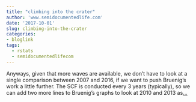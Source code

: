 ```yaml
---
title: "climbing into the crater"
author: 'www.semidocumentedlife.com'
date: '2017-10-01'
slug: climbing-into-the-crater
categories:
- bloglink
tags:
  - rstats
  - semidocumentedlifecom
---
```


Anyways, given that more waves are available, we don’t have to look at a single comparison between 2007 and 2016, if we want to push Bruenig’s work a little further. The SCF is conducted every 3 years (typically), so we can add two more lines to Bruenig’s graphs to look at 2010 and 2013 as[... <i class="fas fa-external-link-alt"></i>](https://www.semidocumentedlife.com/post/climbing-into-the-crater/)

